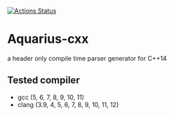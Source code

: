[![Actions Status](https://github.com/sekiguchi-nagisa/Aquarius-cxx/workflows/GitHub%20Actions/badge.svg)](https://github.com/sekiguchi-nagisa/Aquarius-cxx/actions)

# Aquarius-cxx
a header only compile time parser generator for C++14

## Tested compiler
* gcc (5, 6, 7, 8, 9, 10, 11)
* clang (3.9, 4, 5, 6, 7, 8, 9, 10, 11, 12)
